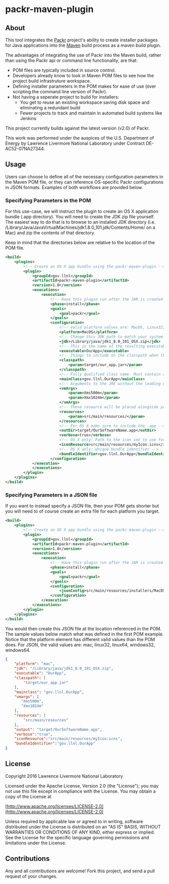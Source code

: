 # packr-maven-plugin

## About
This tool integrates the [Packr](https://github.com/libgdx/packr) project's ability to create installer packages for Java applications 
into the [Maven](https://maven.apache.org/) build process as a maven build plugin. 

The advantages of integrating the use of Packr into the Maven build, rather than using the Packr api or command line functionality, are that:
* POM files are typically included in source control.
* Developers already know to look in Maven POM files to see how the project build infrastruture workspace.
* Defining installer parameters in the POM makes for ease of use (over scripting the command line version of Packr).
* Not having a seperate project to build for installers:
   * You get to reuse an existing workspace saving disk space and eliminating a redundant build 
   * Fewer projects to track and maintain in automated build systems like Jenkins

This project currently builds against the latest version (v2.0) of Packr.

This work was performed under the auspices of the U.S. Department of Energy by Lawrence Livermore National Laboratory under Contract DE-AC52-07NA27344.

## Usage

Users can choose to define all of the necessary configuration parameters in the Maven POM file, or they can reference OS-specific Packr configurations 
in JSON formats. Examples of both workflows are provided below.

### Specifying Parameters in the POM
For this use-case, we will instruct the plugin to create an OS X application bundle (.app directory). 
You will need to create the JDK zip file yourself. The easiest way to do that is to browse to an installed JDK directory (i.e. 
/Library/Java/JavaVirtualMachines/jdk1.8.0_101.jdk/Contents/Home/ on a Mac) and zip the contents of that directory.

Keep in mind that the directories below are relative to the location of the POM file.

```xml
<build>
    <plugins>
        <!-- Create an OS X app bundle using the packr-maven-plugin -->
        <plugin>
            <groupId>gov.llnl</groupId>                
            <artifactId>packr-maven-plugin</artifactId>
            <version>1.0</version>
            <executions>
                <execution>
                    <!-- Have this plugin run after the JAR is created -->
                    <phase>install</phase>
                    <goals>
                        <goal>packr</goal>
                    </goals>
                    <configuration>
                        <!-- Valid platform values are: MacOS, Linux32, Linux64, Windows32, Windows64 -->
                        <platform>MacOS</platform>
                        <!-- Change this JDK path to match your system and version -->
                        <jdk>/Library/java/jdk1_8.0_101_OSX.zip</jdk>
                        <!-- This is the name of the resulting executable inside the installer package -->
                        <executable>OurApp</executable>
                        <!-- Things to include on the classpath when the executable (JRE) runs. -->
                        <classpath>
                            <param>target/our_app.jar</param>
                        </classpath>
                        <!-- Fully qualified class name. Must contain at least one period. -->
                        <mainClass>gov.llnl.OurApp</mainClass>
                        <!-- Arguments to the JRE without the leading dash -->
                        <vmArgs>
                            <param>Xms500m</param>
                            <param>Xmx1024m</param>
                        </vmArgs>
                        <!-- These resource will be placed alongside your jar in the resulting install package -->
                        <resources>
                            <param>src/main/resources/</param>
                        </resources>
                        <!-- For OS X make sure to include the .app -->
                        <outDir>target/OurSoftwareName.app</outDir>
                        <verbose>true</verbose>
                        <!-- OS X only: Path to the icon set to use for the application bundle -->
                        <iconResource>src/main/resources/myIcon.icns</iconResource>
                        <!-- OS X only: Unique bundle identifier -->
                        <bundleIdentifier>gov.llnl.OurApp</bundleIdentifier>
                    </configuration>
            </execution>
            </executions>
        </plugin>
    </plugins>
</build>
```

### Specifying Parameters in a JSON file
If you want to instead specify a JSON file, then your POM gets shorter but you will need to of course create an extra file for each platform you target.

```xml
<build>
    <plugins>
        <!-- Create an OS X app bundle using the packr-maven-plugin -->
        <plugin>
            <groupId>gov.llnl</groupId>                
            <artifactId>packr-maven-plugin</artifactId>
            <version>1.0</version>
            <executions>
                <execution>
                    <!-- Have this plugin run after the JAR is created -->
                    <phase>install</phase>
                    <goals>
                        <goal>packr</goal>
                    </goals>
                    <configuration>
                        <jsonConfig>src/main/resources/installers/MacOS.json</jsonConfig>
                    </configuration>
                </execution>
            </executions>
        </plugin>
    </plugins>
</build>
```
You would then create this JSON file at the location referenced in the POM. The sample values below match what was defined in the first POM example.
Notice that the platform element has different valid values than the POM does. For JSON, the valid values are: mac, linux32, linux64, windows32, windows64. 

```json
{
    "platform": "mac",
    "jdk": "/Library/java/jdk1_8.0_101_OSX.zip",
    "executable": "OurApp",
    "classpath": [
        "target/our_app.jar"
    ],
    "mainclass": "gov.llnl.OurApp",
    "vmargs": [
       "Xms500m",
       "Xmx1024m"
    ],
    "resources": [
        "src/main/resources"
    ],
    "output": "target/OurSoftwareName.app",
    "verbose":"true",
    "iconResource":"src/main/resources/myIcon.icns",
    "bundleIdentifier":"gov.llnl.OurApp"
}
```

## License
Copyright 2016 Lawrence Livermore National Laboratory

Licensed under the Apache License, Version 2.0 (the "License");
you may not use this file except in compliance with the License.
You may obtain a copy of the License at

[http://www.apache.org/licenses/LICENSE-2.0](http://www.apache.org/licenses/LICENSE-2.0)

Unless required by applicable law or agreed to in writing, software
distributed under the License is distributed on an "AS IS" BASIS,
WITHOUT WARRANTIES OR CONDITIONS OF ANY KIND, either express or implied.
See the License for the specific language governing permissions and
limitations under the License.

## Contributions
Any and all contributions are welcome! Fork this project, and send a pull request of your changes.
